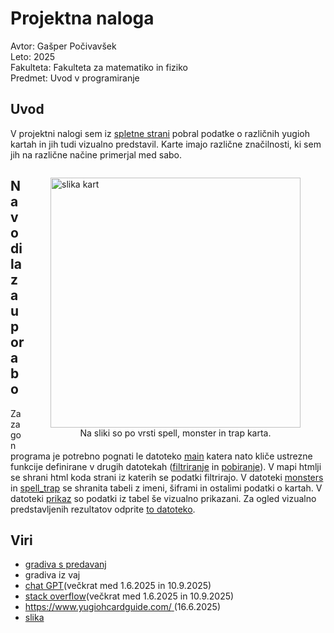 # Projektna naloga

Avtor: Gašper Počivavšek \
Leto: 2025 \
Fakulteta: Fakulteta za matematiko in fiziko \
Predmet: Uvod v programiranje 


## Uvod
V projektni nalogi sem iz [spletne strani](https://www.yugiohcardguide.com/) pobral podatke o različnih yugioh 
kartah in jih tudi vizualno predstavil. Karte imajo različne značilnosti, ki sem jih na različne načine primerjal 
med sabo.
<figure style="float: right "> 
<img src="https://assetsio.gnwcdn.com/yu-gi-oh-card-types-spell-monster-trap.png?width=1200&height=900&fit=crop&quality=100&format=png&enable=upscale&auto=webp" alt="slika kart" width="400 px" height="auto">
<figcaption align="center">Na sliki so po vrsti spell, monster in trap karta.</figcaption>
</figure>

## Navodila za uporabo
Za zagon programa je potrebno pognati le datoteko [main](main.py) katera nato kliče ustrezne funkcije definirane
v drugih datotekah ([filtriranje](filtriranje.py) in [pobiranje](pobiranje_podatkov.py)). V mapi htmlji se shrani
html koda strani iz katerih se podatki filtrirajo. V datoteki [monsters](monsters.csv) in [spell_trap](spell_trap.csv) 
se shranita tabeli z imeni, šiframi in ostalimi podatki o kartah. V datoteki [prikaz](prikaz.ipynb) so podatki iz tabel 
še vizualno prikazani. Za ogled vizualno predstavljenih rezultatov odprite [to datoteko](prikaz.ipynb).

## Viri
- [gradiva s predavanj](https://github.com/tilenmarc/uvod-v-programiranje)
- gradiva iz vaj
- [chat GPT](https://chatgpt.com/)(večkrat med 1.6.2025 in 10.9.2025)
- [stack overflow](https://stackoverflow.com/questions)(večkrat med 1.6.2025 in 10.9.2025)
- [https://www.yugiohcardguide.com/ ](https://www.yugiohcardguide.com/)(16.6.2025)
- [slika](https://www.google.com/imgres?q=yugioh%20card&imgurl=https%3A%2F%2Fassetsio.gnwcdn.com%2Fyu-gi-oh-card-types-spell-monster-trap.png%3Fwidth%3D1200%26height%3D900%26fit%3Dcrop%26quality%3D100%26format%3Dpng%26enable%3Dupscale%26auto%3Dwebp&imgrefurl=https%3A%2F%2Fwww.dicebreaker.com%2Fgames%2Fyu-gi-oh-tcg%2Fhow-to%2Fyu-gi-oh-card-types-explained&docid=cSa34zPT3zorLM&tbnid=VCdpFFHBXi0z3M&vet=12ahUKEwjm9Ze1k4uPAxVnJBAIHUhuJk0QM3oECBgQAA..i&w=1200&h=900&hcb=2&ved=2ahUKEwjm9Ze1k4uPAxVnJBAIHUhuJk0QM3oECBgQAA)